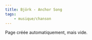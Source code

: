 ```yaml
---
title: Björk - Anchor Song
tags:
    - musique/chanson
---
```


Page créée automatiquement, mais vide.
